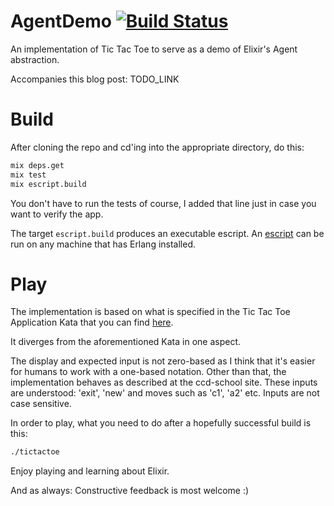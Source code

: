 AgentDemo [![Build Status](https://travis-ci.org/mkrogemann/agent_demo.svg)](https://travis-ci.org/mkrogemann/agent_demo)
============

An implementation of Tic Tac Toe to serve as a demo of Elixir's Agent abstraction.

Accompanies this blog post: TODO_LINK

# Build

After cloning the repo and cd'ing into the appropriate directory, do this:

``` bash
mix deps.get
mix test
mix escript.build
```

You don't have to run the tests of course, I added that line just in case you want to verify the app.

The target ```escript.build``` produces an executable escript. An [escript](http://erlang.org/doc/man/escript.html) can be run on any machine that has Erlang installed.

# Play

The implementation is based on what is specified in the Tic Tac Toe Application Kata that you can find [here](http://ccd-school.de/coding-dojo/).

It diverges from the aforementioned Kata in one aspect.

The display and expected input is not zero-based as I think that it's easier for humans to work with a one-based notation. Other than that, the implementation behaves as described at the ccd-school site. These inputs are understood: 'exit', 'new' and moves such as 'c1', 'a2' etc. Inputs are not case sensitive.

In order to play, what you need to do after a hopefully successful build is this:

``` bash
./tictactoe
```

Enjoy playing and learning about Elixir.

And as always: Constructive feedback is most welcome :)
